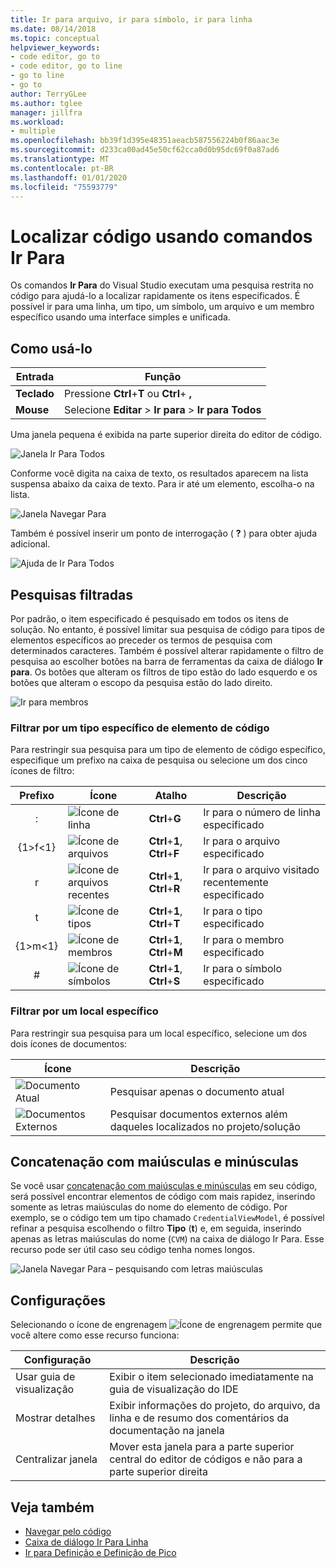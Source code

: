 ```yaml
---
title: Ir para arquivo, ir para símbolo, ir para linha
ms.date: 08/14/2018
ms.topic: conceptual
helpviewer_keywords:
- code editor, go to
- code editor, go to line
- go to line
- go to
author: TerryGLee
ms.author: tglee
manager: jillfra
ms.workload:
- multiple
ms.openlocfilehash: bb39f1d395e48351aeacb587556224b0f86aac3e
ms.sourcegitcommit: d233ca00ad45e50cf62cca0d0b95dc69f0a87ad6
ms.translationtype: MT
ms.contentlocale: pt-BR
ms.lasthandoff: 01/01/2020
ms.locfileid: "75593779"
---
```

# <a name="find-code-using-go-to-commands"></a>Localizar código usando comandos Ir Para

Os comandos **Ir Para** do Visual Studio executam uma pesquisa restrita no código para ajudá-lo a localizar rapidamente os itens especificados. É possível ir para uma linha, um tipo, um símbolo, um arquivo e um membro específico usando uma interface simples e unificada.

## <a name="how-to-use-it"></a>Como usá-lo

Entrada | Função
------------ | ---
**Teclado** | Pressione **Ctrl**+**T** ou **Ctrl**+ **,**
**Mouse** | Selecione **Editar** > **Ir para** > **Ir para Todos**

Uma janela pequena é exibida na parte superior direita do editor de código.

![Janela Ir Para Todos](media/go-to-all.png)

Conforme você digita na caixa de texto, os resultados aparecem na lista suspensa abaixo da caixa de texto. Para ir até um elemento, escolha-o na lista.

![Janela Navegar Para](../ide/media/vside_navigatetowindow.png)

Também é possível inserir um ponto de interrogação ( **?** ) para obter ajuda adicional.

![Ajuda de Ir Para Todos](media/go-to-all-help.png)

## <a name="filtered-searches"></a>Pesquisas filtradas

Por padrão, o item especificado é pesquisado em todos os itens de solução. No entanto, é possível limitar sua pesquisa de código para tipos de elementos específicos ao preceder os termos de pesquisa com determinados caracteres. Também é possível alterar rapidamente o filtro de pesquisa ao escolher botões na barra de ferramentas da caixa de diálogo **Ir para**. Os botões que alteram os filtros de tipo estão do lado esquerdo e os botões que alteram o escopo da pesquisa estão do lado direito.

![Ir para membros](../ide/media/vside_navigation_toolbar.png)

### <a name="filter-to-a-specific-type-of-code-element"></a>Filtrar por um tipo específico de elemento de código

Para restringir sua pesquisa para um tipo de elemento de código específico, especifique um prefixo na caixa de pesquisa ou selecione um dos cinco ícones de filtro:

Prefixo | Ícone | Atalho | Descrição
:-: | - | - | -
:| ![Ícone de linha](media/gotoall-line-icon.png) | **Ctrl**+**G** | Ir para o número de linha especificado
{1&gt;f&lt;1}| ![Ícone de arquivos](media/gotoall-files-icon.png) | **Ctrl**+**1**, **Ctrl**+**F** | Ir para o arquivo especificado
r| ![Ícone de arquivos recentes](media/gotoall-recent-files-icon.png) | **Ctrl**+**1**, **Ctrl**+**R** | Ir para o arquivo visitado recentemente especificado
t| ![Ícone de tipos](media/gotoall-types-icon.png) | **Ctrl**+**1**, **Ctrl**+**T** | Ir para o tipo especificado
{1&gt;m&lt;1}| ![Ícone de membros](media/gotoall-members-icon.png) | **Ctrl**+**1**, **Ctrl**+**M** | Ir para o membro especificado
\#| ![Ícone de símbolos](media/gotoall-symbols-icon.png) | **Ctrl**+**1**, **Ctrl**+**S** | Ir para o símbolo especificado

### <a name="filter-to-a-specific-location"></a>Filtrar por um local específico

Para restringir sua pesquisa para um local específico, selecione um dos dois ícones de documentos:

Ícone | Descrição
---- | ---
![Documento Atual](media/gotoall_currentdocument.png) | Pesquisar apenas o documento atual
![Documentos Externos](media/gotoall_external.png) | Pesquisar documentos externos além daqueles localizados no projeto/solução

## <a name="camel-casing"></a>Concatenação com maiúsculas e minúsculas

Se você usar [concatenação com maiúsculas e minúsculas](https://en.wikipedia.org/wiki/Camel_case) em seu código, será possível encontrar elementos de código com mais rapidez, inserindo somente as letras maiúsculas do nome do elemento de código. Por exemplo, se o código tem um tipo chamado `CredentialViewModel`, é possível refinar a pesquisa escolhendo o filtro **Tipo** (**t**) e, em seguida, inserindo apenas as letras maiúsculas do nome (`CVM`) na caixa de diálogo Ir Para. Esse recurso pode ser útil caso seu código tenha nomes longos.

![Janela Navegar Para – pesquisando com letras maiúsculas](../ide/media/vside_capitalsearch.png)

## <a name="settings"></a>Configurações

Selecionando o ícone de engrenagem ![Ícone de engrenagem](media/gotoall_gear.png) permite que você altere como esse recurso funciona:

Configuração | Descrição
------- | ---
Usar guia de visualização | Exibir o item selecionado imediatamente na guia de visualização do IDE
Mostrar detalhes | Exibir informações do projeto, do arquivo, da linha e de resumo dos comentários da documentação na janela
Centralizar janela | Mover esta janela para a parte superior central do editor de códigos e não para a parte superior direita

## <a name="see-also"></a>Veja também

- [Navegar pelo código](../ide/navigating-code.md)
- [Caixa de diálogo Ir Para Linha](../ide/reference/go-to-line.md)
- [Ir para Definição e Definição de Pico](../ide/go-to-and-peek-definition.md)
